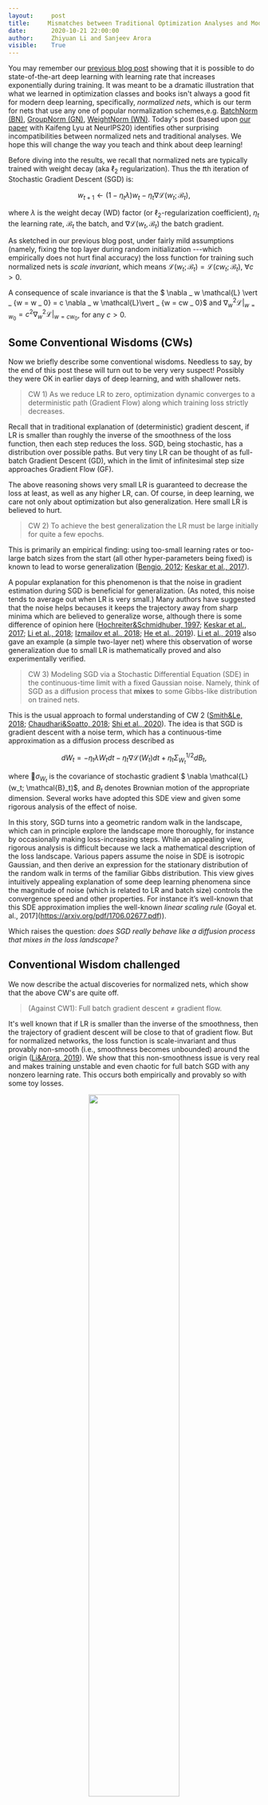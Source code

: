 ```yaml
---
layout:     post
title:     Mismatches between Traditional Optimization Analyses and Modern Deep Learning 
date:       2020-10-21 22:00:00
author:     Zhiyuan Li and Sanjeev Arora
visible:    True 
---
```


You may remember our [previous blog post](http://www.offconvex.org/2020/04/24/ExpLR1/) showing that it is possible to do state-of-the-art deep learning with learning rate that increases exponentially during training.  It was meant to be a dramatic illustration that what we learned in optimization classes and books isn't always a good fit for modern deep learning, specifically, *normalized nets*, which is our term for nets that use any one of popular normalization schemes,e.g. [BatchNorm (BN)](https://arxiv.org/abs/1502.03167), [GroupNorm (GN)](https://arxiv.org/abs/1803.08494), [WeightNorm (WN)](https://arxiv.org/abs/1602.07868). Today's post (based upon [our paper](https://arxiv.org/abs/2010.02916) with Kaifeng Lyu at NeurIPS20)  identifies other surprising incompatibilities between normalized nets and traditional analyses. We hope this will change the way you teach and think about deep learning! 

Before diving into the results, we recall that normalized nets  are typically trained with weight decay (aka $\ell_2$ regularization). Thus the $t$th iteration of Stochastic Gradient Descent (SGD) is:

$$	w_{t+1} \gets (1-\eta_t\lambda)w_t - \eta_t \nabla \mathcal{L}(w_t; \mathcal{B}_t),$$

where $\lambda$ is the weight decay (WD) factor (or $\ell_2$-regularization coefficient),  $\eta_t$ the learning rate, $\mathcal{B}_t$ the batch, and $\nabla \mathcal{L}(w_t,\mathcal{B}_t)$ the batch gradient.

As sketched in our previous blog post, under fairly mild assumptions (namely, fixing the top layer during random initialization ---which empirically does not hurt final accuracy) the loss function for training such normalized nets is *scale invariant*, which means $\mathcal{L}(w _ t; \mathcal{B}_ t)=\mathcal{L}(cw _ t; \mathcal{B} _ t)$, $\forall c>0$.



A consequence of scale invariance is that the $ \nabla _ w \mathcal{L} \vert _ {w = w _ 0} = c \nabla _ w \mathcal{L}\vert _  {w = cw _ 0}$ and $\nabla ^ 2 _ w \mathcal{L} \vert _ {w = w _ 0} = c ^ 2 \nabla ^ 2 _ w \mathcal{L} \vert _  {w = cw _ 0}$, for any $c>0$.










## Some Conventional Wisdoms (CWs)

Now we briefly describe some conventional wisdoms. Needless to say, by the end of this post these will turn out to be very very suspect! Possibly they were OK in earlier days of deep learning, and with shallower nets. 



> CW 1) As we reduce LR to zero, optimization dynamic converges to a deterministic path (Gradient Flow) along which training loss strictly decreases. 

Recall that in traditional explanation of (deterministic) gradient descent, if LR is smaller than roughly the inverse of the smoothness of the loss function, then each step reduces the loss. SGD, being stochastic, has a distribution over possible paths. But very tiny LR can be thought of as full-batch Gradient Descent (GD), which in the limit of infinitesimal step size approaches Gradient Flow (GF).

The above reasoning shows very small LR is guaranteed to decrease the loss at least, as well as any higher LR, can. Of course, in deep learning, we care not only about optimization but also generalization. Here small LR is believed to hurt. 

> CW 2) To achieve the best generalization the LR must be large initially for quite a few epochs. 

This is primarily an empirical finding: using too-small learning rates or too-large batch sizes from the start (all other hyper-parameters being fixed) is known to lead to worse generalization ([Bengio, 2012](https://arxiv.org/pdf/1206.5533.pdf); [Keskar et al., 2017](https://arxiv.org/abs/1609.04836)). 

A popular explanation for this phenomenon is  that the noise in gradient estimation during SGD is beneficial for generalization. (As noted, this noise tends to average out when LR is very small.)  Many authors have suggested that the noise helps becauses it keeps the trajectory away from sharp minima which are believed to generalize worse, although there is some difference of opinion here ([Hochreiter&Schmidhuber, 1997](http://www.bioinf.jku.at/publications/older/3304.pdf); [Keskar et al., 2017](https://arxiv.org/abs/1609.04836); [Li et al., 2018](https://arxiv.org/abs/1712.09913); [Izmailov et al., 2018](https://arxiv.org/abs/1803.05407); [He et al., 2019](https://arxiv.org/pdf/1902.00744.pdf)). [Li et al., 2019](https://arxiv.org/abs/1907.04595) also gave an example (a simple two-layer net) where this observation of worse generalization due to small LR is mathematically proved and also experimentally verified.


>CW 3) Modeling SGD via a Stochastic Differential Equation (SDE) in the continuous-time limit with a fixed Gaussian noise. Namely, think of SGD as a diffusion process that **mixes**  to some Gibbs-like distribution on trained nets. 


This is the usual approach to  formal understanding of CW 2 ([Smith&Le, 2018](https://arxiv.org/abs/1710.06451); [Chaudhari&Soatto, 2018](https://arxiv.org/abs/1710.11029); [Shi et al., 2020](https://arxiv.org/abs/2004.06977)). The idea is that SGD is gradient descent with a noise term, which has a continuous-time approximation as a diffusion process described as 

$$	dW_t = - \eta_t \lambda W_t dt - \eta_t \nabla \mathcal{L}(W_t) dt + \eta_t \Sigma_{W_t}^{1/2} dB_t,$$

where $\sigma_{W_t}$ is the covariance of stochastic gradient $ \nabla \mathcal{L}(w_t; \mathcal{B}_t)$,  and $B_t$ denotes Brownian motion of the appropriate dimension. Several works have adopted this SDE view and given some rigorous analysis of the effect of noise. 

In this story, SGD turns into a geometric random walk in the landscape, which can in principle explore the landscape more thoroughly, for instance by occasionally making loss-increasing steps. While an appealing view, rigorous analysis is difficult because we lack a mathematical description of the loss landscape.  Various papers assume the noise in SDE is isotropic Gaussian, and then derive an expression for the stationary distribution of the random walk in terms of the familiar Gibbs distribution. This view gives intuitively appealing explanation of some deep learning phenomena since the magnitude of noise (which is related to LR and batch size) controls the convergence speed and other properties. For instance it’s well-known that this SDE approximation implies the well-known *linear scaling rule* (Goyal et. al., 2017](https://arxiv.org/pdf/1706.02677.pdf)).

Which raises the question: *does SGD really behave like a diffusion process that mixes in the loss landscape?*

<!--[A few lines explaining for why noise term has this form? e.g., show one step discretization]!-->




## Conventional Wisdom challenged

We now describe the actual discoveries for normalized nets, which show that the above CW's are quite off.

> (Against CW1): Full batch gradient descent $\neq$ gradient flow. 

 It's well known that if LR is smaller than the inverse of the smoothness, then the trajectory of gradient descent will be close to that of gradient flow. But for normalized networks, the loss function is scale-invariant and thus provably non-smooth (i.e., smoothness becomes unbounded)  around the origin ([Li&Arora, 2019](https://arxiv.org/abs/1910.07454)). We show that this non-smoothness issue is very real and makes training unstable and even chaotic for full batch SGD with any nonzero learning rate. This occurs both empirically and provably so with some toy losses. 


<div style="text-align:center;">
<img style="width:60%;" src="https://www.cs.princeton.edu/~zl4/small_lr_blog_images/additional_blog_image/gd_not_gf.png" />
</div>

**Figure 1.** WD makes GD on scale-invariant loss unstable and chaotic.
(a) Toy model with scale-invariant loss $L(x,y) = \frac{x^2}{x^2+y^2}$  (b)(c) Convergence never truly happens for  ResNet trained on sub-sampled
CIFAR10 containing 1000 images with full-batch GD (without momentum).  ResNet
can easily get to 100% training accuracy but then veers off.  When WD is turned off at epoch 30000 it converges.

 Note that WD plays a crucial role in this effect since without WD the parameter norm increases monotonically 
 ([Arora et al., 2018](https://arxiv.org/abs/1812.03981)) which implies SGD moves away from the origin at all times.


Savvy readers might wonder whether using a smaller LR could fix this issue. Unfortunately, getting close to the origin is unavoidable because once the gradient gets small,  WD will dominate the dynamics and decrease the norm at a geometric rate, causing the gradient to rise again due to the scale invariance! (This happens so long as the gradient gets arbitrarily small, but not actually zero, as is the case in practice.) 


In fact, this is an excellent (and rare) place where early stopping is necessary even for correct optimization of the loss. 

> (Against CW 2) Small LR can generalize equally well as large LR.

This actually was a prediction of the new theoretical analysis we came up with. We ran extensive experiments to test this prediction and found that initial large LR is **not necessary** to match the best performance, even when *all the other hyperparameters are fixed*. See Figure 2.


<div style="text-align:center;">
<img style="width:300px;" src="https://www.cs.princeton.edu/~zl4/small_lr_blog_images/additional_blog_image/blog_sgd_8000_test_acc.png" />
<img style="width:300px;" src="https://www.cs.princeton.edu/~zl4/small_lr_blog_images/additional_blog_image/blog_sgd_8000_train_acc.png" />
</div>

**Figure 2**. ResNet trained on CIFAR10 with SGD with normal LR schedule (baseline) as well as a schedule with 100 times smaller initial LR.  The latter matches performance of baseline after one more LR decay!  Note it needs  5000 epochs which is 10x higher! See our paper for details. (Batch size is 128, WD is 0.0005, and LR is divided by 10 for each decay.)

Note the  surprise here is that generalization was not hurt from drastically smaller LR even  *when no other hyperparameter changes*.  It is known empirically as well as rigorously (Lemma 2.4 in [Li&Arora, 2019](https://arxiv.org/abs/1910.07454))  that it is possible to compensate for small LR by other hyperparameter changes. 


>(Against Wisdom 3) Random walk/SDE view of SGD is way off. There is no evidence of mixing as  traditionally understood, at least within normal training times.


Actually the evidence against global mixing exists already via the phenomenon of Stochastic Weight Averaging (SWA) ([Izmailov et al., 2018](https://arxiv.org/abs/1803.05407)). Along the trajectory of SGD, if  the network parameters from two different epochs are averaged, then the average has test loss lower than either.  Improvement via averaging continues to  work for run times 10X longer  than usual as shown in Figure 3. However, the accuracy improvement doesn't happen for SWA between two solutions obtained from different initialization.  Thus checking whether SWA holds distinguishes between  pairs of solutions drawn from the same trajectory and pairs drawn from different trajectories, which  shows the diffusion process hasn't mixed to stationary distribution within normal training times. (This is not surprising, since the theoretical analysis of mixing does not suggest it happens rapidly at all.) 

<div style="text-align:center;">
<img style="width:300px;" src="https://www.cs.princeton.edu/~zl4/small_lr_blog_images/additional_blog_image/swa_sgd_test_acc.png" />
<img style="width:300px;" src="https://www.cs.princeton.edu/~zl4/small_lr_blog_images/additional_blog_image/swa_sgd_dist.png" />
</div>

**Figure 3**. Stochastic Weight Averaging improves the test accuracy of ResNet trained with
SGD on CIFAR10. **Left:** Test accuracy. **Right:** Pairwise distance between parameters from different epochs.

Actually [Izmailov et al., 2018](https://arxiv.org/abs/1803.05407) already noticed the implication that SWA rules out that SGD is a diffusion process which mixes to a unique global equilibrium. They suggested instead that perhaps the trajectory of SGD could be well-approximated by a multivariate Ornstein-Uhlenbeck (OU) process around the *local minimizer* $W^ * $, assuming the loss surface is locally strongly convex. As the corresponding stationary is multi-dimensional Gaussian, $N(W^ *, \Sigma)$, around the local minimizer, $W^ *$, this explains why SWA helps to reduce the training loss.

However, we note that ([Izmailov et al., 2018](https://arxiv.org/abs/1803.05407))'s suggestion is also refuted by the fact that we can show $\ell_2$ distance between weights from epochs $T$ and $T+\Delta$ monotonically increases with $\Delta$ for every $T$ (See Figure 3), while $ \mathbf{E} [ \| W_ T-W_ {T+\Delta} \|^2]$ should converge to the constant $2Tr[\Sigma]$ as $T, \Delta \to +\infty$ in the OU process. This suggests that all these weights are correlated, unlike the hypothesized OU process. 
  
## So what's really going on?
  
 We develop a new theory (some parts rigorously proved and others supported by experiments) suggesting that **LR doesn't play the role assumed in most discussions.**  
 
 It's widely believed that LR $\eta$ controls the convergence rate of SGD and affects the generalization via changing the magnitude of noise because LR $\eta$ adjusts the magnitude of gradient update per step. 
 <!--It's also worth noting that for vanilla SGD, changing LR is equivalent to rescaling the loss function. -->
 However, for normalized networks trained with SGD + WD, the effect of LR is more subtle as now it has two roles: (1). the multiplier before the gradient of the loss. (2). the multiplier before WD. Intuitively, one imagines the WD part is  useless since the loss function is scale-invariant, and thus the first role must be more important. But surprisingly, this intuition is completely wrong and it turns out that the second role is way more important than the first one. 
Further analysis shows that a better measure of speed of learning is   $\eta \lambda$, which we call the *intrinsic learning rate* or *intrinsic LR*, denoted $\lambda_e$.

 While previous papers have noticed qualitatively that LR and WD have a close interaction, our ExpLR paper   [Li&Arora, 2019](https://arxiv.org/abs/1910.07454))  gave mathematical proof that *if WD\* LR, i.e., $\lambda\eta$ is fixed, then the effect of changing LR on the dynamics is equivalent to rescaling the initial parameters*.  As far as we can tell, performance of SGD on modern architectures is quite robust to (indeed usually independent of) scale of the initialization, so the effect of changing initial LR while keeping intrinsic LR fixed is also negligible. 
  
 Our paper gives insight into the role of intrinsic LR $\lambda_e$ by giving a new SDE-style analysis of SGD for normalized nets, leading to the following conclusion (which rests in part on experiments):
 
> In normalized nets SGD does indeed lead to rapid mixing, but in **function space** (i.e., input-output behavior of the net). Mixing happens after $O(1/\lambda_e)$ iterations, in contrast to the exponentially slow mixing guaranteed in the parameter space by traditional analysis of diffusion walks. 


To explain the meaning of mixing in function space, let's view SGD (carried out for a fixed number of steps) as a way to sample a trained net from a  distribution over trained nets. Thus the end result of SGD from a fixed initialization can be viewed as a probabilistic classifier whose output on any datapoint is the $K$-dimenstional vector whose $i$th coordinate is the probability of outputting label $i$. (Here $K$ is the total number of labels.) Now if two different initializations both cause SGD to produce classifiers with error $5$ percent on heldout datapoints, then  *a priori* one would imagine that  on a given held-out datapoint the classifier from the first distribution **disagrees**  with the classifier from the second distribution with roughly $2 * 5 =10$ percent probability. (More precisely, $2 * 5 * (1-0.05) = 9.5$ percent.) However, convergence to an equilibrium distribution in function space means that the probability of disagreement is almost $0$, i.e., the distribution is almost the same regardless of the initialization! This is indeed what we experimentally find, to our big surprise. Our theory is built around this new phenomenon.    
 
<div style="text-align:center;">
<img style="width:500px;" src="https://www.cs.princeton.edu/~zl4/small_lr_blog_images/additional_blog_image/conjecture.png" />
</div>
**Figure 4**: A simple 4-layer normalized CNN trained on MNIST with three schedules converge to the same equilibrium after intrinsic LRs become equal at epoch 81. We use Monte Carlo ($500$ trials) to estimate $\ell_1$ distances between distributions. 
 


In the next post, we will explain our new theory and the partial new analysis of SDEs arising from SGD in normalized nets. 
 

  
